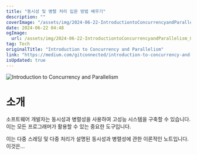 ```yaml
---
title: "동시성 및 병렬 처리 입문 방법 배우기"
description: ""
coverImage: "/assets/img/2024-06-22-IntroductiontoConcurrencyandParallelism_0.png"
date: 2024-06-22 04:48
ogImage: 
  url: /assets/img/2024-06-22-IntroductiontoConcurrencyandParallelism_0.png
tag: Tech
originalTitle: "Introduction to Concurrency and Parallelism"
link: "https://medium.com/gitconnected/introduction-to-concurrency-and-parallelism-807a789f49c0"
isUpdated: true
---
```






![Introduction to Concurrency and Parallelism](/assets/img/2024-06-22-IntroductiontoConcurrencyandParallelism_0.png)

# 소개

소프트웨어 개발자는 동시성과 병렬성을 사용하여 고성능 시스템을 구축할 수 있습니다. 이는 모든 프로그래머가 활용할 수 있는 중요한 도구입니다.

이는 다중 스레딩 및 다중 처리가 설명된 동시성과 병렬성에 관한 이론적인 노트입니다. 이것은...
